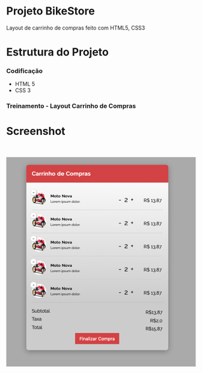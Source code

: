 # Projeto BikeStore
Layout de carrinho de compras feito com HTML5, CSS3

# Estrutura do Projeto

<h3>Codificação</h3>
<ul>
  <li>HTML 5</li>
  <li>CSS 3</li>
</ul>

<h3>Treinamento - Layout Carrinho de Compras</h3>

# Screenshot

<br><br>
![ScreenShot](https://github.com/jorgemtoledo/telasHtml/blob/master/carrinho_de_compras/01.png)